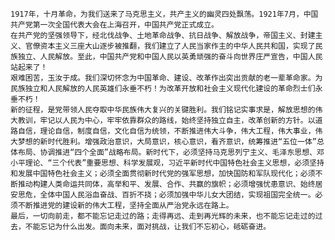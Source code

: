     1917年，十月革命，为我们送来了马克思主义，共产主义的幽灵四处飘荡。1921年7月，中国共产党第一次全国代表大会在上海召开，中国共产党正式成立。
    在共产党的坚强领导下，经北伐战争、土地革命战争、抗日战争、解放战争，帝国主义、封建主义、官僚资本主义三座大山逐步被推翻，我们建立了人民当家作主的中华人民共和国，实现了民族独立、人民解放。至此，中国共产党和中国人民以英勇顽强的奋斗向世界庄严宣告，中国人民站起来了！
    艰难困苦，玉汝于成。我们深切怀念为中国革命、建设、改革作出突出贡献的老一辈革命家。为民族独立和人民解放的人民英雄们永垂不朽！为改革开放和社会主义现代化建设的革命烈士们永垂不朽！
    新的征程，是党带领人民夺取中华民族伟大复兴的关键胜利。我们铭记实事求是，解放思想的伟大教训，牢记以人民为中心，牢牢依靠群众的路线，始终坚持独立自主，改革创新的方针。以道路自信，理论自信，制度自信，文化自信为统领，不断推进伟大斗争，伟大工程，伟大事业，伟大梦想的新时代胜利。增强政治意识，大局意识，核心意识，看齐意识，统筹推进“五位一体”总体布局、协调推进“四个全面”战略布局。新时代下，必须坚持马克思列宁主义、毛泽东思想、邓小平理论、“三个代表”重要思想、科学发展观，习近平新时代中国特色社会主义思想，必须坚持和发展中国特色社会主义；必须全面贯彻新时代党的强军思想，加快国防和军队现代化；必须不断推动构建人类命运共同体，高举和平、发展、合作、共赢的旗帜；必须增强忧患意识、始终居安思危，全体中国人民浴血奋战、百折不挠；必须加强中华儿女大团结，实现祖国完全统一。必须不断推进党的建设新的伟大工程，坚持全面从严治党永远在路上。
    最后，一切向前走，都不能忘记走过的路；走得再远、走到再光辉的未来，也不能忘记走过的过去，不能忘记为什么出发。面向未来，面对挑战，让我们不忘初心，砥砺奋进。 
